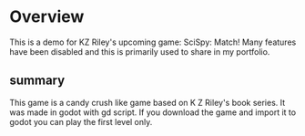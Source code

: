 # Overview
This is a demo for KZ Riley's upcoming game: SciSpy: Match!
Many features have been disabled and this is primarily used to share in my portfolio. 
## summary
This game is a candy crush like game based on K Z Riley's book series. It was made in godot with gd script.
If you download the game and import it to godot you can play the first level only.
